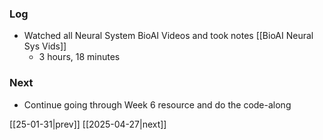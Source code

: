 ### Log
- Watched all Neural System BioAI Videos and took notes [[BioAI Neural Sys Vids]]
	- 3 hours, 18 minutes
### Next
- Continue going through Week 6 resource and do the code-along

[[25-01-31|prev]] [[2025-04-27|next]]